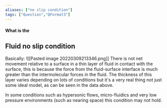 ```yaml
---
aliases: ["no slip condition"]
tags: ["Question","QFormat3"]
---
```


#### What is the
## Fluid no slip condition
Basically:
![[Pasted image 20220309213346.png]]
There is not net movement relative to a surface in a thin layer of fluid in contact with the surface, this is because the force from the fluid-surface interface is much greater than the intermolecular forces in the fluid. The thickness of this layer varies depending on lots of conditions but it's a very real thing not just some ideal model, as can be seen in the data above.

In some conditions such as hypersonic flows, micro-fluidics and very low pressure environments (such as nearing space) this condition may not hold.